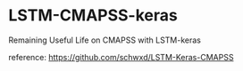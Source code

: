 # LSTM-CMAPSS-keras
Remaining Useful Life on CMAPSS with LSTM-keras

reference: https://github.com/schwxd/LSTM-Keras-CMAPSS
